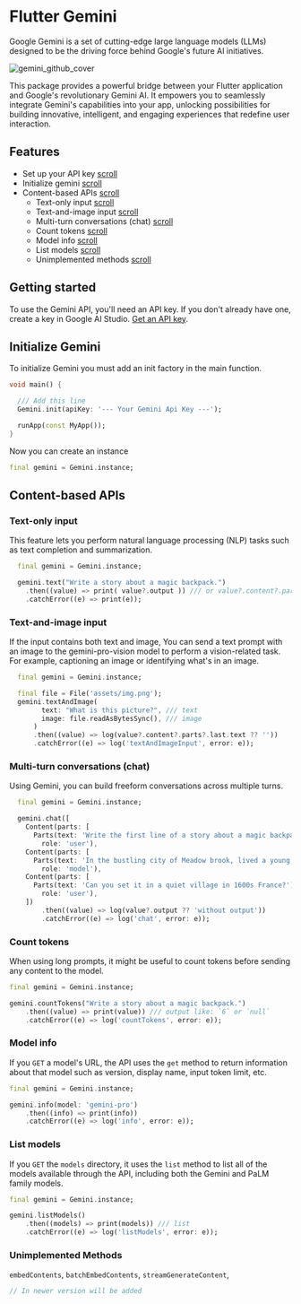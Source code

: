 # Flutter Gemini

Google Gemini is a set of cutting-edge large language models (LLMs) designed to be the driving force behind Google's future AI initiatives.

![gemini_github_cover](https://github.com/babakcode/flutter_gemini/assets/31356659/104a436c-cc1e-4523-aeeb-edfb50f87346)

This package provides a powerful bridge between your Flutter application and Google's revolutionary Gemini AI. It empowers you to seamlessly integrate Gemini's capabilities into your app, unlocking possibilities for building innovative, intelligent, and engaging experiences that redefine user interaction.

## Features

- Set up your API key [scroll](#getting-started)
- Initialize gemini [scroll](#initialize-gemini)
- Content-based APIs [scroll](#content-based-apis)
    - Text-only input [scroll](#text-only-input)
    - Text-and-image input [scroll](#text-and-image-input)
    - Multi-turn conversations (chat) [scroll](#multi-turn-conversations-chat)
    - Count tokens [scroll](#count-tokens)
    - Model info [scroll](#model-info)
    - List models [scroll](#list-models)
    - Unimplemented methods [scroll](#unimplemented-methods)

## Getting started

To use the Gemini API, you'll need an API key. If you don't already have one, create a key in Google AI Studio. [Get an API key](https://ai.google.dev/).

## Initialize Gemini

To initialize Gemini you must add an init factory in the main function.
```dart
void main() {

  /// Add this line
  Gemini.init(apiKey: '--- Your Gemini Api Key ---');

  runApp(const MyApp());
}
```

Now you can create an instance

```dart
final gemini = Gemini.instance;
```

## Content-based APIs

### Text-only input

This feature lets you perform natural language processing (NLP) tasks such as text completion and summarization.

```dart
  final gemini = Gemini.instance;

  gemini.text("Write a story about a magic backpack.")
    .then((value) => print( value?.output )) /// or value?.content?.parts?.last.text
    .catchError((e) => print(e));
```

### Text-and-image input

If the input contains both text and image, You can send a text prompt with an image to the gemini-pro-vision model to perform a vision-related task. For example, captioning an image or identifying what's in an image.

```dart
  final gemini = Gemini.instance;

  final file = File('assets/img.png');
  gemini.textAndImage(
        text: "What is this picture?", /// text
        image: file.readAsBytesSync(), /// image
      )
      .then((value) => log(value?.content?.parts?.last.text ?? ''))
      .catchError((e) => log('textAndImageInput', error: e));
```


### Multi-turn conversations (chat)

Using Gemini, you can build freeform conversations across multiple turns.

```dart
  final gemini = Gemini.instance;

  gemini.chat([
    Content(parts: [
      Parts(text: 'Write the first line of a story about a magic backpack.')],
        role: 'user'),
    Content(parts: [ 
      Parts(text: 'In the bustling city of Meadow brook, lived a young girl named Sophie. She was a bright and curious soul with an imaginative mind.')],
        role: 'model'),
    Content(parts: [ 
      Parts(text: 'Can you set it in a quiet village in 1600s France?')], 
        role: 'user'),
    ])
        .then((value) => log(value?.output ?? 'without output'))
        .catchError((e) => log('chat', error: e));
```


### Count tokens

When using long prompts, it might be useful to count tokens before sending any content to the model.

```dart
final gemini = Gemini.instance;

gemini.countTokens("Write a story about a magic backpack.")
    .then((value) => print(value)) /// output like: `6` or `null`
    .catchError((e) => log('countTokens', error: e));
```

### Model info

If you `GET` a model's URL, the API uses the `get` method to return information about that model such as version, display name, input token limit, etc.

```dart
final gemini = Gemini.instance;

gemini.info(model: 'gemini-pro')
    .then((info) => print(info))
    .catchError((e) => log('info', error: e));
```

### List models

If you `GET` the `models` directory, it uses the `list` method to list all of the models available through the API, including both the Gemini and PaLM family models.

```dart
final gemini = Gemini.instance;

gemini.listModels()
    .then((models) => print(models)) /// list
    .catchError((e) => log('listModels', error: e));
```

### Unimplemented Methods

`embedContents`, `batchEmbedContents`, `streamGenerateContent`, 

```dart
// In newer version will be added
```